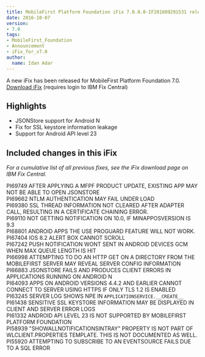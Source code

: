 ```yaml
---
title: MobileFirst Platform Foundation iFix 7.0.0.0-IF201609291531 released
date: 2016-10-07
version:
- 7.0
tags:
- MobileFirst_Foundation
- Announcement
- iFix_for_v7.0
author:
  name: Idan Adar 
---
```

A new iFix has been released for MobileFirst Platform Foundation 7.0.  
[Download iFix](http://www.ibm.com/support/fixcentral/swg/quickorder?parent=ibm%7EOther%2Bsoftware&product=ibm/Other+software/IBM+MobileFirst+Platform+Foundation&release=7.0.0.0&platform=All&function=all&source=fc) (requires login to IBM Fix Central)

## Highlights
* JSONStore support for Android N
* Fix for SSL keystore information leakage
* Support for Android API level 23

## Included changes in this iFix
*For a cumulative list of all previous fixes, see the iFix download page on IBM Fix Central.*

PI69749 AFTER APPLYING A MFPF PRODUCT UPDATE, EXISTING APP MAY NOT BE ABLE TO OPEN JSONSTORE  
PI69662 NTLM AUTHENTICATION MAY FAIL UNDER LOAD  
PI69380 SSL THREAD INFORMATION NOT CLEARED AFTER ADAPTER CALL, RESULTING IN A CERTIFICATE CHAINING ERROR.  
PI69110 NOT GETTING NOTIFICATION ON 10.0, IF MINAPPOSVERSION IS 9.3  
PI68801 ANDROID APPS THE USE PROGUARD FEATURE WILL NOT WORK.  
PI67404 IOS 8.2 ALERT BOX CANNOT SCROLL  
PI67242 PUSH NOTIFICATION WONT SENT IN ANDROID DEVICES GCM WHEN MAX QUEUE LENGTH IS HIT  
PI66998 ATTEMPTING TO DO AN HTTP GET ON A DIRECTORY FROM THE MOBILEFIRST SERVER MAY REVEAL SERVER CONFIG INFORMATION  
PI66883 JSONSTORE FAILS AND PRODUCES CLIENT ERRORS IN APPLICATIONS RUNNING ON ANDROID N  
PI64093 APPS ON ANDROID VERSIONS 4.4.2 AND EARLIER CANNOT CONNECT TO SERVER USING HTTPS IF ONLY TLS 1.2 IS ENABLED  
PI63245 SERVER LOG SHOWS NPE IN `APPLICATIONSERVICE.__CREATE__`  
PI61438 SENSITIVE SSL KEYSTORE INFORMATION MAY BE DISPLAYED IN CLIENT AND SERVER ERROR LOGS  
PI61332 ANDROID API LEVEL 23 IS NOT SUPPORTED BY MOBILEFIRST PLATFORM FOUNDATION  
PI58939 "SHOWALLNOTIFICATIONSINTRAY" PROPERTY IS NOT PART OF WLCLIENT.PROPERTIES TEMPLATE. THIS IS NOT DOCUMENTED AS WELL.  
PI55920 ATTEMPTING TO SUBSCRIBE TO AN EVENTSOURCE FAILS DUE TO A SQL ERROR  
